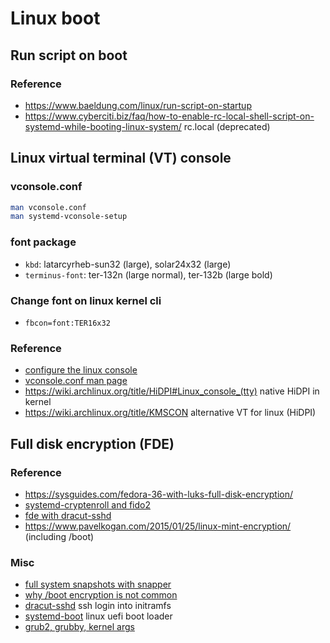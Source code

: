 # Linux boot

## Run script on boot

### Reference

* https://www.baeldung.com/linux/run-script-on-startup
* https://www.cyberciti.biz/faq/how-to-enable-rc-local-shell-script-on-systemd-while-booting-linux-system/ rc.local (deprecated)

## Linux virtual terminal (VT) console

### vconsole.conf

```bash
man vconsole.conf
man systemd-vconsole-setup
```

### font package

* `kbd`: latarcyrheb-sun32 (large), solar24x32 (large)
* `terminus-font`: ter-132n (large normal), ter-132b (large bold)

### Change font on linux kernel cli

* `fbcon=font:TER16x32`

### Reference

* [configure the linux console](https://www.linuxfromscratch.org/lfs/view/9.0-systemd/chapter07/console.html)
* [vconsole.conf man page](https://man.archlinux.org/man/vconsole.conf.5.en)
* https://wiki.archlinux.org/title/HiDPI#Linux_console_(tty) native HiDPI in kernel
* https://wiki.archlinux.org/title/KMSCON alternative VT for linux (HiDPI)

## Full disk encryption (FDE)

### Reference

* https://sysguides.com/fedora-36-with-luks-full-disk-encryption/
* [systemd-cryptenroll and fido2](https://fedoramagazine.org/use-systemd-cryptenroll-with-fido-u2f-or-tpm2-to-decrypt-your-disk/)
* [fde with dracut-sshd](https://uwot.eu/blog/remotely-unclock-a-full-disk-encrypted-fedora-33-server/)
* https://www.pavelkogan.com/2015/01/25/linux-mint-encryption/ (including /boot)

### Misc

* [full system snapshots with snapper](https://documentation.suse.com/de-de/sles/15-SP1/html/SLES-all/cha-snapper.html)
* [why /boot encryption is not common](https://discussion.fedoraproject.org/t/why-does-the-fedora-installer-not-allow-encrypting-boot-directory-in-the-fedora-installer/31605)
* [dracut-sshd](https://github.com/gsauthof/dracut-sshd) ssh login into initramfs
* [systemd-boot](https://wiki.archlinux.org/title/systemd-boot) linux uefi boot loader
* [grub2, grubby, kernel args](https://docs.fedoraproject.org/en-US/fedora/latest/system-administrators-guide/kernel-module-driver-configuration/Working_with_the_GRUB_2_Boot_Loader/)

```bash
```

```bash
```

```bash
```

```bash
```

```bash
```

